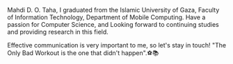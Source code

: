 Mahdi D. O. Taha,
I graduated from the Islamic University of Gaza,
Faculty of Information Technology,
Department of Mobile Computing.
Have a passion for Computer Science, and Looking forward to continuing 
studies and providing research in this field.

Effective communication is very important to me, so let's stay in touch!
"The Only Bad Workout is the one that didn't happen".⚽📚
